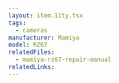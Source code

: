 ```yaml
---
layout: item.11ty.tsx
tags:
  - cameras
manufacturer: Mamiya
model: RZ67
relatedFiles:
  - mamiya-rz67-repair-manual
relatedLinks:
---
```


